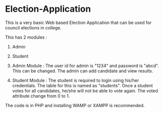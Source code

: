 # Election-Application

This is a very basic Web based Election Application that can be used for council elections in college.

This has 2 modules : 
1. Admin
2. Student

1. Admin Module :
The user id for admin is "1234" and password is "abcd". This can be changed. The admin can add candidate and view results.

2. Student Module :
The student is required to login using his/her credentials. The table for this is named as "students". Once a student votes for all candidates, he/she will not be able to vote again. The voted attribute change from 0 to 1.

The code is in PHP and installing WAMP or XAMPP is recommended.
